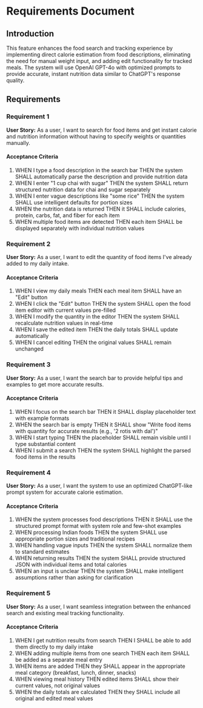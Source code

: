 # Requirements Document

## Introduction

This feature enhances the food search and tracking experience by implementing direct calorie estimation from food descriptions, eliminating the need for manual weight input, and adding edit functionality for tracked meals. The system will use OpenAI GPT-4o with optimized prompts to provide accurate, instant nutrition data similar to ChatGPT's response quality.

## Requirements

### Requirement 1

**User Story:** As a user, I want to search for food items and get instant calorie and nutrition information without having to specify weights or quantities manually.

#### Acceptance Criteria

1. WHEN I type a food description in the search bar THEN the system SHALL automatically parse the description and provide nutrition data
2. WHEN I enter "1 cup chai with sugar" THEN the system SHALL return structured nutrition data for chai and sugar separately
3. WHEN I enter vague descriptions like "some rice" THEN the system SHALL use intelligent defaults for portion sizes
4. WHEN the nutrition data is returned THEN it SHALL include calories, protein, carbs, fat, and fiber for each item
5. WHEN multiple food items are detected THEN each item SHALL be displayed separately with individual nutrition values

### Requirement 2

**User Story:** As a user, I want to edit the quantity of food items I've already added to my daily intake.

#### Acceptance Criteria

1. WHEN I view my daily meals THEN each meal item SHALL have an "Edit" button
2. WHEN I click the "Edit" button THEN the system SHALL open the food item editor with current values pre-filled
3. WHEN I modify the quantity in the editor THEN the system SHALL recalculate nutrition values in real-time
4. WHEN I save the edited item THEN the daily totals SHALL update automatically
5. WHEN I cancel editing THEN the original values SHALL remain unchanged

### Requirement 3

**User Story:** As a user, I want the search bar to provide helpful tips and examples to get more accurate results.

#### Acceptance Criteria

1. WHEN I focus on the search bar THEN it SHALL display placeholder text with example formats
2. WHEN the search bar is empty THEN it SHALL show "Write food items with quantity for accurate results (e.g., '2 rotis with dal')"
3. WHEN I start typing THEN the placeholder SHALL remain visible until I type substantial content
4. WHEN I submit a search THEN the system SHALL highlight the parsed food items in the results

### Requirement 4

**User Story:** As a user, I want the system to use an optimized ChatGPT-like prompt system for accurate calorie estimation.

#### Acceptance Criteria

1. WHEN the system processes food descriptions THEN it SHALL use the structured prompt format with system role and few-shot examples
2. WHEN processing Indian foods THEN the system SHALL use appropriate portion sizes and traditional recipes
3. WHEN handling vague inputs THEN the system SHALL normalize them to standard estimates
4. WHEN returning results THEN the system SHALL provide structured JSON with individual items and total calories
5. WHEN an input is unclear THEN the system SHALL make intelligent assumptions rather than asking for clarification

### Requirement 5

**User Story:** As a user, I want seamless integration between the enhanced search and existing meal tracking functionality.

#### Acceptance Criteria

1. WHEN I get nutrition results from search THEN I SHALL be able to add them directly to my daily intake
2. WHEN adding multiple items from one search THEN each item SHALL be added as a separate meal entry
3. WHEN items are added THEN they SHALL appear in the appropriate meal category (breakfast, lunch, dinner, snacks)
4. WHEN viewing meal history THEN edited items SHALL show their current values, not original values
5. WHEN the daily totals are calculated THEN they SHALL include all original and edited meal values